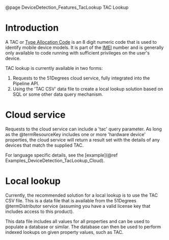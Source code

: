 @page DeviceDetection_Features_TacLookup TAC Lookup

# Introduction

A TAC or [Type Allocation Code](https://en.wikipedia.org/wiki/Type_Allocation_Code) is an 8 
digit numeric code that is used to identify mobile device models.
It is part of the [IMEI](https://en.wikipedia.org/wiki/International_Mobile_Equipment_Identity) 
number and is generally only available to code running with sufficient privileges on the 
user's device.

TAC lookup is currently available in two forms:
1. Requests to the 51Degrees cloud service, fully integrated into the Pipeline API.
2. Using the 'TAC CSV' data file to create a local lookup solution based on SQL or some 
other data query mechanism.

# Cloud service

Requests to the cloud service can include a 'tac' query parameter. As long as the @termResourceKey 
includes one or more 'hardware device' properties, the cloud service will return a result set with 
the details of any devices that match the supplied TAC.

For language specific details, see the [example](@ref Examples_DeviceDetection_TacLookup_Cloud). 

# Local lookup

Currently, the recommended solution for a local lookup is to use the TAC CSV file.
This is a data file that is available from the 51Degrees @termDistributor service (assuming you 
have a valid license key that includes access to this product). 

This data file includes all values for all properties and can be used to populate a database or 
similar. The database can then be used to perform indexed lookups on given property values, 
such as TAC.
